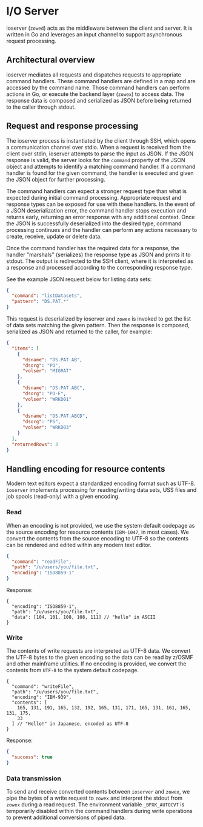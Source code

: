 # I/O Server

ioserver (`zowed`) acts as the middleware between the client and server. It is written in Go and leverages an input channel to support asynchronous request processing.

## Architectural overview

ioserver mediates all requests and dispatches requests to appropriate command handlers. These command handlers are defined in a map and are accessed by the command name. Those command handlers can perform actions in Go, or execute the backend layer (`zowex`) to access data. The response data is composed and serialized as JSON before being returned to the caller through stdout.

## Request and response processing

The ioserver process is instantiated by the client through SSH, which opens a communication channel over stdio. When a request is received from the client over stdin, ioserver attempts to parse the input as JSON. If the JSON response is valid, the server looks for the `command` property of the JSON object and attempts to identify a matching command handler. If a command handler is found for the given command, the handler is executed and given the JSON object for further processing.

The command handlers can expect a stronger request type than what is expected during initial command processing. Appropriate request and response types can be exposed for use with these handlers. In the event of a JSON deserialization error, the command handler stops execution and returns early, returning an error response with any additional context. Once the JSON is successfully deserialized into the desired type, command processing continues and the handler can perform any actions necessary to create, receive, update or delete data.

Once the command handler has the required data for a response, the handler "marshals" (serializes) the response type as JSON and prints it to stdout. The output is redirected to the SSH client, where it is interpreted as a response and processed according to the corresponding response type.

See the example JSON request below for listing data sets:

```json
{
  "command": "listDatasets",
  "pattern": "DS.PAT.*"
}
```

This request is deserialized by ioserver and `zowex` is invoked to get the list of data sets matching the given pattern. Then the response is composed, serialized as JSON and returned to the caller, for example:

```json
{
  "items": [
    {
      "dsname": "DS.PAT.AB",
      "dsorg": "PO",
      "volser": "MIGRAT"
    },
    {
      "dsname": "DS.PAT.ABC",
      "dsorg": "PO-E",
      "volser": "WRKD01"
    },
    {
      "dsname": "DS.PAT.ABCD",
      "dsorg": "PS",
      "volser": "WRKD03"
    }
  ],
  "returnedRows": 3
}
```

## Handling encoding for resource contents

Modern text editors expect a standardized encoding format such as UTF-8. `ioserver` implements processing for reading/writing data sets, USS files and job spools (read-only) with a given encoding.

### Read

When an encoding is not provided, we use the system default codepage as the source encoding for resource contents (`IBM-1047`, in most cases). We convert the contents from the source encoding to UTF-8 so the contents can be rendered and edited within any modern text editor.

```json
{
  "command": "readFile",
  "path": "/u/users/you/file.txt",
  "encoding": "ISO8859-1"
}
```

Response:

```jsonc
{
  "encoding": "ISO8859-1",
  "path": "/u/users/you/file.txt",
  "data": [104, 101, 108, 108, 111] // "hello" in ASCII
}
```

### Write

The contents of write requests are interpreted as UTF-8 data. We convert the UTF-8 bytes to the given encoding so the data can be read by z/OSMF and other mainframe utilities. If no encoding is provided, we convert the contents from `UTF-8` to the system default codepage.

```jsonc
{
  "command": "writeFile",
  "path": "/u/users/you/file.txt",
  "encoding": "IBM-939",
  "contents": [
    165, 131, 191, 165, 132, 192, 165, 131, 171, 165, 131, 161, 165, 131, 175,
    33
  ] // "Hello!" in Japanese, encoded as UTF-8
}
```

Response:

```json
{
  "success": true
}
```

### Data transmission

To send and receive converted contents between `ioserver` and `zowex`, we pipe the bytes of a write request to `zowex` and interpret the stdout from `zowex` during a read request. The environment variable `_BPXK_AUTOCVT` is temporarily disabled within the command handlers during write operations to prevent additional conversions of piped data.
